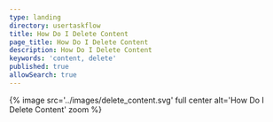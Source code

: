 ```yaml
---
type: landing
directory: usertaskflow
title: How Do I Delete Content
page_title: How Do I Delete Content
description: How Do I Delete Content
keywords: 'content, delete'
published: true
allowSearch: true
---
```

{% image src='../images/delete_content.svg' full center alt='How Do I Delete Content' zoom %} 
